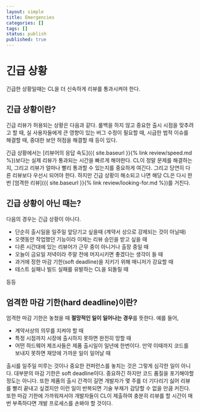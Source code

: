 ```yaml
---
layout: simple
title: Emergencies
categories: []
tags: []
status: publish
published: true
---
```


# 긴급 상황

긴급한 상황일때는 CL을 더 신속하게 리뷰를 통과시켜야 한다.

## 긴급 상황이란?
긴급 리뷰가 허용되는 상황은 다음과 같다. 롤백을 하지 않고 중요한 출시 시점을 맞추려고 할 때, 실 사용자들에게 큰 영향이 있는 버그 수정이 필요할 때, 시급한 법적 이슈를 해결할 때, 중대한 보안 허점을 해결할 때 등이 있다.

긴급 상황에서는 [리뷰어의 응답 속도]({{ site.baseurl }}{% link review/speed.md %})보다는 실제 리뷰가 통과되는 시간을 빠르게 해야한다. CL이 정말 문제를 해결하는지, 그리고 리뷰가 얼마나 빨리 통과할 수 있는지를 중요하게 여긴다. 그리고 당연히 다른 리뷰보다 우선시 되어야 한다. 하지만 긴급 상황이 해소되고 나면 해당 CL은 다시 한번 [엄격한 리뷰]({{ site.baseurl }}{% link review/looking-for.md %})를 거친다.

## 긴급 상황이 아닌 때는?
다음의 경우는 긴급 상황이 아니다.
- 단순히 출시일을 일주일 앞당기고 싶을때 (계약서 상으로 강제되는 것이 아닐때)
- 오랫동안 작업했던 기능이라 이제는 리뷰 승인을 받고 싶을 때
- 다른 시간대에 있는 리뷰어가 근무 중이 아니거나 출장 중일 때
- 오늘이 금요일 저녁이라 주말 전에 머지시키면 좋겠다는 생각이 들 때
- 과거에 정한 마감 기한(soft deadline)을 지키기 위해 매니저가 강요할 때
- 테스트 실패나 빌드 실패를 유발하는 CL을 되돌릴 때

등등

## 엄격한 마감 기한(hard deadline)이란?
엄격한 마감 기한은 놓쳤을 때 **절망적인 일이 일어나는 경우**를 뜻한다. 예를 들어,
- 계약서상의 의무를 지켜야 할 때
- 특정 시점까지 시장에 출시하지 못하면 완전히 망할 때
- 어떤 하드웨어 제조사들은 제품 출시일이 일년에 한번이다. 만약 이때까지 코드를 보내지 못하면 재앙에 가까운 일이 일어날 때

출시를 일주일 미루는 것이나 중요한 컨퍼런스를 놓치는 것은 그렇게 심각한 일이 아니다. 대부분의 마감 기한은 soft deadline이다. 중요하긴 하지만 코드 품질을 포기해야할 정도는 아니다. 또한 제품의 출시 간격이 길면 개발자가 몇 주를 더 기다리기 싫어 리뷰를 빨리 끝내고 싶겠지만 이런 일이 반복되면 기술 부채가 감당할 수 없을 만큼 커진다. 또한 마감 기한에 가까워져서야 개발자들이 CL이 제출하여 충분히 리뷰를 할 시간이 매번 부족하다면 개발 프로세스를 손봐야 할 것이다.